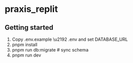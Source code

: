 # praxis_replit

## Getting started

1. Copy .env.example \u2192 .env and set DATABASE_URL
2. pnpm install
3. pnpm run db:migrate   # sync schema
4. pnpm run dev

